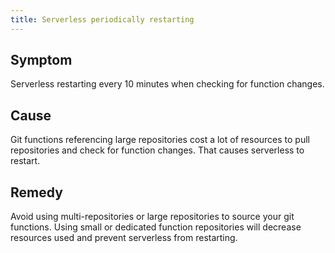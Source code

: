```yaml
---
title: Serverless periodically restarting
---
```



## Symptom

Serverless restarting every 10 minutes when checking for function changes.

## Cause

Git functions referencing large repositories cost a lot of resources to pull repositories and check for function changes. That causes serverless to restart.

## Remedy

Avoid using multi-repositories or large repositories to source your git functions. Using small or dedicated function repositories will decrease resources used and prevent serverless from restarting.

